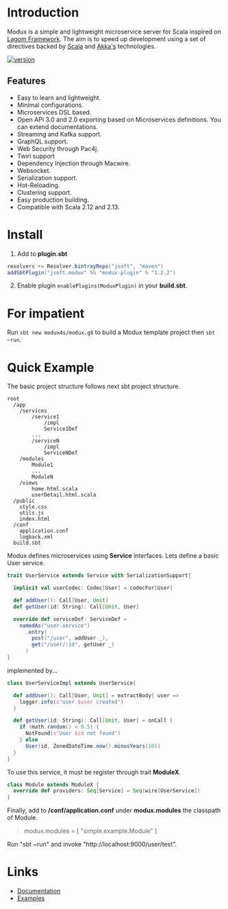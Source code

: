 # Introduction

Modux is a simple and lightweight microservice server for Scala inspired on 
[Lagom Framework](https://www.lagomframework.com/). The aim is to speed up development using a set of directives backed by [Scala](https://www.scala-lang.org/) and [Akka's](https://akka.io/) technologies.

[![version](https://img.shields.io/badge/version-1.2.2-green.svg)](https://github.com/modux4s/modux)

## Features

* Easy to learn and lightweight.
* Minimal configurations.
* Microservices DSL based.
* Open API 3.0 and 2.0 exporting based on Microservices definitions. You can extend documentations.
* Streaming and Kafka support.
* GraphQL support.
* Web Security through Pac4j.
* Twirl support
* Dependency Injection through Macwire.
* Websocket.
* Serialization support.
* Hot-Reloading.
* Clustering support.
* Easy production building.
* Compatible with Scala 2.12 and 2.13.


# Install

1. Add to **plugin.sbt** 
```scala
resolvers += Resolver.bintrayRepo("jsoft", "maven")
addSbtPlugin("jsoft.modux" %% "modux-plugin" % "1.2.2")
```
2. Enable plugin `enablePlugins(ModuxPlugin)` in your **build.sbt**.

# For impatient

Run `sbt new modux4s/modux.g8` to build a Modux template project then `sbt ~run`. 

# Quick Example

The basic project structure follows next sbt project structure.
```
root
  /app
    /services
        /service1
            /impl
            Service1Def
        ...
        /serviceN
            /impl
            ServiceNDef
    /modules
        Module1
        ...
        ModuleN
    /views
        home.html.scala 
        userDetail.html.scala 
  /public
    style.css
    utils.js
    index.html
  /conf
    application.conf
    logback.xml
  build.sbt
```

Modux defines microservices using **Service** interfaces. Lets define a basic User service.

```scala
trait UserService extends Service with SerializationSupport{

  implicit val userCodec: Codec[User] = codecFor[User]

  def addUser(): Call[User, Unit]
  def getUser(id: String): Call[Unit, User]

  override def serviceDef: ServiceDef =
    namedAs("user-service")
      .entry(
        post("/user", addUser _),
        get("/user/:id", getUser _)
      )
}
```

implemented by...

```scala
class UserServiceImpl extends UserService{

  def addUser(): Call[User, Unit] = extractBody{ user =>
    logger.info(s"user $user created")
  }

  def getUser(id: String): Call[Unit, User] = onCall {
    if (math.random() < 0.5) {
      NotFound(s"User $id not found")
    } else
      User(id, ZonedDateTime.now().minusYears(10))
  }
}
```

To use this service, it must be register through trait **ModuleX**.

```scala
class Module extends ModuleX {
  override def providers: Seq[Service] = Seq(wire[UserService])
}
```


Finally, add to **/conf/application.conf** under **modux.modules** the classpath of Module.

> modux.modules = [ "simple.example.Module" ]

Run "sbt ~run" and invoke "http://localhost:9000/user/test".


# Links

* [Documentation](https://modux4s.github.io/modux)
* [Examples](https://github.com/modux4s/modux-example)

